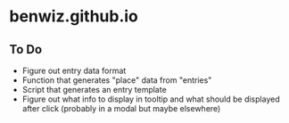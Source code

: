 # benwiz.github.io

## To Do

- Figure out entry data format
- Function that generates "place" data from "entries"
- Script that generates an entry template
- Figure out what info to display in tooltip and what should be displayed after click (probably in a modal but maybe elsewhere)

